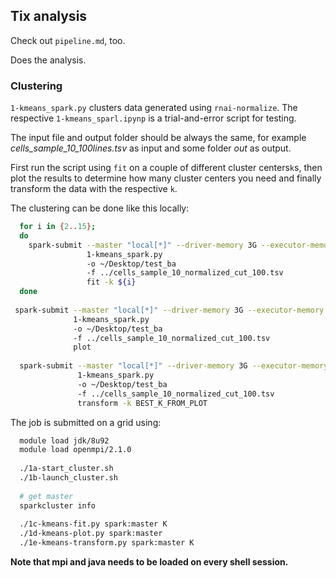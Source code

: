 ## Tix analysis

Check out `pipeline.md`, too.

Does the analysis.


### Clustering

`1-kmeans_spark.py` clusters data generated using `rnai-normalize`. The respective
`1-kmeans_sparl.ipynp` is a trial-and-error script for testing.
 
The input file and output folder should be always the same, for example
 *cells_sample_10_100lines.tsv* as input and some folder *out* as output.
 
First run the script using `fit` on a couple of different cluster centers`k`s, 
then plot the results to determine how many cluster centers you need and 
finally transform the data with the respective `k`.

The clustering can be done like this locally:
```bash
  for i in {2..15};
  do
    spark-submit --master "local[*]" --driver-memory 3G --executor-memory 6G 
                 1-kmeans_spark.py 
                 -o ~/Desktop/test_ba 
                 -f ../cells_sample_10_normalized_cut_100.tsv 
                 fit -k ${i}
  done
               
 spark-submit --master "local[*]" --driver-memory 3G --executor-memory 6G 
              1-kmeans_spark.py 
              -o ~/Desktop/test_ba 
              -f ../cells_sample_10_normalized_cut_100.tsv 
              plot
               
  spark-submit --master "local[*]" --driver-memory 3G --executor-memory 6G 
               1-kmeans_spark.py 
               -o ~/Desktop/test_ba 
               -f ../cells_sample_10_normalized_cut_100.tsv 
               transform -k BEST_K_FROM_PLOT
```

The job is submitted on a grid using:
```bash
  module load jdk/8u92
  module load openmpi/2.1.0
  
  ./1a-start_cluster.sh
  ./1b-launch_cluster.sh
  
  # get master
  sparkcluster info
   
  ./1c-kmeans-fit.py spark:master K
  ./1d-kmeans-plot.py spark:master
  ./1e-kmeans-transform.py spark:master K
```

**Note that mpi and java needs to be loaded on every shell session.**